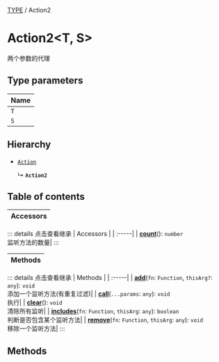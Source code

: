 [TYPE](../groups/Core.TYPE.md) / Action2

# Action2<T, S\> <Badge type="tip" text="Class" /> <Score text="Action2<T, S\>" />

两个参数的代理

## Type parameters

| Name |
| :------ |
| `T` |
| `S` |

## Hierarchy

- [`Action`](mw.Action.md)

  ↳ **`Action2`**

## Table of contents

| Accessors |
| :-----|


::: details 点击查看继承
| Accessors |
| :-----|
| **[count](mw.Action.md#count)**(): `number` <br> 监听方法的数量|
:::


| Methods |
| :-----|


::: details 点击查看继承
| Methods |
| :-----|
| **[add](mw.Action.md#add)**(`fn`: `Function`, `thisArg?`: `any`): `void` <br> 添加一个监听方法(有重复过滤)|
| **[call](mw.Action.md#call)**(`...params`: `any`): `void` <br> 执行|
| **[clear](mw.Action.md#clear)**(): `void` <br> 清除所有监听|
| **[includes](mw.Action.md#includes)**(`fn`: `Function`, `thisArg`: `any`): `boolean` <br> 判断是否包含某个监听方法|
| **[remove](mw.Action.md#remove)**(`fn`: `Function`, `thisArg`: `any`): `void` <br> 移除一个监听方法|
:::


## Methods